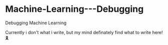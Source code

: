# Machine-Learning---Debugging
Debugging Machine Learning

Currently i don't what i write, but my mind definately find what to write here! 🎗
